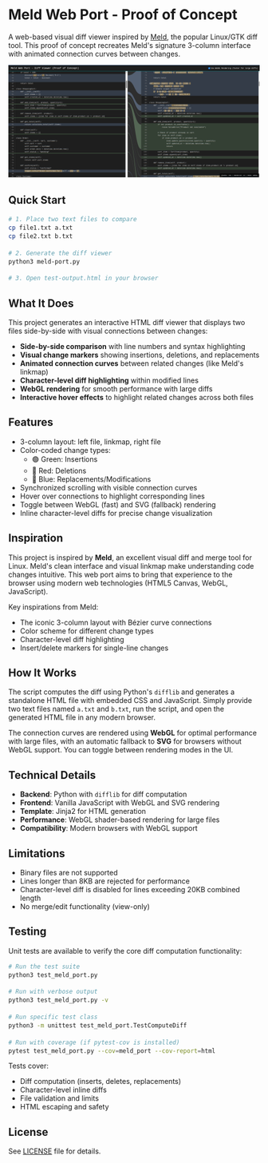 # Meld Web Port - Proof of Concept

A web-based visual diff viewer inspired by [Meld](https://meldmerge.org/), the popular Linux/GTK diff tool. This proof of concept recreates Meld's signature 3-column interface with animated connection curves between changes.

![Screenshot](screenshot.png)

## Quick Start

```bash
# 1. Place two text files to compare
cp file1.txt a.txt
cp file2.txt b.txt

# 2. Generate the diff viewer
python3 meld-port.py

# 3. Open test-output.html in your browser
```

## What It Does

This project generates an interactive HTML diff viewer that displays two files side-by-side with visual connections between changes:

- **Side-by-side comparison** with line numbers and syntax highlighting
- **Visual change markers** showing insertions, deletions, and replacements
- **Animated connection curves** between related changes (like Meld's linkmap)
- **Character-level diff highlighting** within modified lines
- **WebGL rendering** for smooth performance with large diffs
- **Interactive hover effects** to highlight related changes across both files

## Features

- 3-column layout: left file, linkmap, right file
- Color-coded change types:
  - 🟢 Green: Insertions
  - 🔴 Red: Deletions
  - 🔵 Blue: Replacements/Modifications
- Synchronized scrolling with visible connection curves
- Hover over connections to highlight corresponding lines
- Toggle between WebGL (fast) and SVG (fallback) rendering
- Inline character-level diffs for precise change visualization

## Inspiration

This project is inspired by **Meld**, an excellent visual diff and merge tool for Linux. Meld's clean interface and visual linkmap make understanding code changes intuitive. This web port aims to bring that experience to the browser using modern web technologies (HTML5 Canvas, WebGL, JavaScript).

Key inspirations from Meld:
- The iconic 3-column layout with Bézier curve connections
- Color scheme for different change types
- Character-level diff highlighting
- Insert/delete markers for single-line changes

## How It Works

The script computes the diff using Python's `difflib` and generates a standalone HTML file with embedded CSS and JavaScript. Simply provide two text files named `a.txt` and `b.txt`, run the script, and open the generated HTML file in any modern browser.

The connection curves are rendered using **WebGL** for optimal performance with large files, with an automatic fallback to **SVG** for browsers without WebGL support. You can toggle between rendering modes in the UI.

## Technical Details

- **Backend**: Python with `difflib` for diff computation
- **Frontend**: Vanilla JavaScript with WebGL and SVG rendering
- **Template**: Jinja2 for HTML generation
- **Performance**: WebGL shader-based rendering for large files
- **Compatibility**: Modern browsers with WebGL support

## Limitations

- Binary files are not supported
- Lines longer than 8KB are rejected for performance
- Character-level diff is disabled for lines exceeding 20KB combined length
- No merge/edit functionality (view-only)

## Testing

Unit tests are available to verify the core diff computation functionality:

```bash
# Run the test suite
python3 test_meld_port.py

# Run with verbose output
python3 test_meld_port.py -v

# Run specific test class
python3 -m unittest test_meld_port.TestComputeDiff

# Run with coverage (if pytest-cov is installed)
pytest test_meld_port.py --cov=meld_port --cov-report=html
```

Tests cover:
- Diff computation (inserts, deletes, replacements)
- Character-level inline diffs
- File validation and limits
- HTML escaping and safety

## License

See [LICENSE](LICENSE) file for details.
